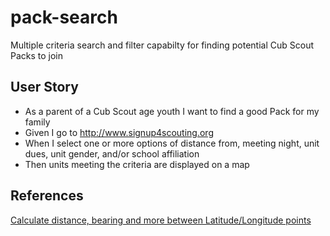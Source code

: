# pack-search
Multiple criteria search and filter capabilty for finding potential Cub Scout Packs to join

## User Story

* As a parent of a Cub Scout age youth I want to find a good Pack for my family
* Given I go to http://www.signup4scouting.org
* When I select one or more options of distance from, meeting night, unit dues, unit gender, and/or school affiliation
* Then units meeting the criteria are displayed on a map

## References

[Calculate distance, bearing and more between Latitude/Longitude points](https://www.movable-type.co.uk/scripts/latlong.html)
